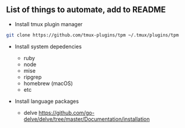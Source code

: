 ## List of things to automate, add to README

- Install tmux plugin manager

```bash
git clone https://github.com/tmux-plugins/tpm ~/.tmux/plugins/tpm
```

- Install system depedencies
  - ruby
  - node
  - mise
  - ripgrep
  - homebrew (macOS)
  - etc

- Install language packages
  - delve https://github.com/go-delve/delve/tree/master/Documentation/installation
